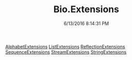 ﻿---
title: Bio.Extensions
date: 6/13/2016 8:14:31 PM
---

[AlphabetExtensions](T-Bio.Extensions.AlphabetExtensions.html)
[ListExtensions](T-Bio.Extensions.ListExtensions.html)
[ReflectionExtensions](T-Bio.Extensions.ReflectionExtensions.html)
[SequenceExtensions](T-Bio.Extensions.SequenceExtensions.html)
[StreamExtensions](T-Bio.Extensions.StreamExtensions.html)
[StringExtensions](T-Bio.Extensions.StringExtensions.html)
